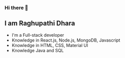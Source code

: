 ### Hi there 👋

##  I am Raghupathi Dhara

- I'm a Full-stack developer
- Knowledge in React.js, Node.js, MongoDB, Javascript
- Knowledge in HTML, CSS, Material UI
- Knowledge Java and SQL
